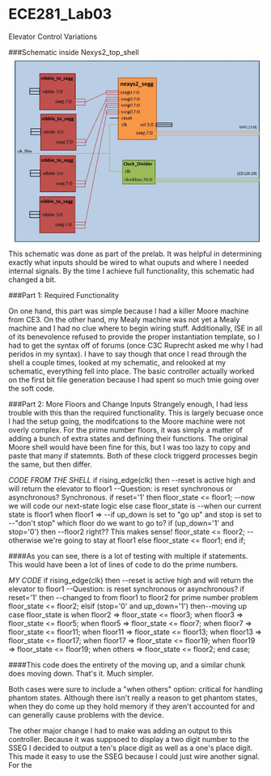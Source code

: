 ECE281_Lab03
============

Elevator Control Variations

###Schematic inside Nexys2_top_shell
![alt text](https://github.com/byarbrough/ECE281_Lab03/blob/master/Inside_top_shell.jpg?raw=true "Inner Schematic")
This schematic was done as part of the prelab. It was helpful in determining exactly what inputs should be wired to what ouputs and where I needed internal signals. By the time I achieve full functionality, this schematic had changed a bit.

###Part 1: Required Functionality

On one hand, this part was simple because I had a killer Moore machine from CE3. On the other hand, my Mealy machine was not yet a Mealy machine and I had no clue where to begin wiring stuff. Additionally, ISE in all of its benevolence refused to provide the proper instantiation template, so I had to get the syntax off of forums (once C3C Ruprecht asked me why I had peridos in my syntax). I have to say though that once I read through the shell a couple times, looked at my schematic, and relooked at my schematic, everything fell into place. The basic controller actually worked on the first bit file generation because I had spent so much tmie going over the soft code.

###Part 2: More Floors and Change Inputs
Strangely enough, I had less trouble with this than the required functionality. This is largely becuase once I had the setup going, the modifcations to the Moore machine were not overly complex. For the prime number floors, it was simply a matter of adding a bunch of extra states and defining their functions. The original Moore shell would have been fine for this, but I was too lazy to copy and paste that many if statemnts. Both of these clock triggerd processes begin the same, but then differ.

_CODE FROM THE SHELL_
if rising_edge(clk) then
		--reset is active high and will return the elevator to floor1
		--Question: is reset synchronous or asynchronous? Synchronous.
		if reset='1' then
			floor_state <= floor1;
		--now we will code our next-state logic
		else
			case floor_state is
				--when our current state is floor1
				when floor1 =>
					--if up_down is set to "go up" and stop is set to 
					--"don't stop" which floor do we want to go to?
					if (up_down='1' and stop='0') then 
						--floor2 right?? This makes sense!
						floor_state <= floor2;
					--otherwise we're going to stay at floor1
					else
						floor_state <= floor1;
					end if;

####As you can see, there is a lot of testing with multiple if statements. This would have been a lot of lines of code to do the prime numbers.

_MY CODE_
if rising_edge(clk) then
		--reset is active high and will return the elevator to floor1
		--Question: is reset synchronous or asynchronous?
		if reset='1' then
		--changed to from floor1 to floor2 for prime number problem
			floor_state <= floor2;
		elsif (stop='0' and up_down='1') then--moving up
			case floor_state is
				when floor2 =>
					floor_state <= floor3;
				when floor3 =>
					floor_state <= floor5;
				when floor5 =>
					floor_state <= floor7;
				when floor7 =>
					floor_state <= floor11;
				when floor11 =>
					floor_state <= floor13;
				when floor13 =>
					floor_state <= floor17;
				when floor17 =>
					floor_state <= floor19;
				when floor19 =>
					floor_state <= floor19;
				when others =>
					floor_state <= floor2;
			end case;
			
####This code does the entirety of the moving up, and a similar chunk does moving down. That's it. Much simpler.

Both cases were sure to include a "when others" option: critical for handling phantom states. Although there isn't really a reason to get phantom states, when they do come up they hold memory if they aren't accounted for and can generally cause problems with the device.

The other major change I had to make was adding an output to this controller. Because it was suppsoed to display a two digit number to the SSEG I decided to output a ten's place digit as well as a one's place digit. This made it easy to use the SSEG because I could just wire another signal. For the 
